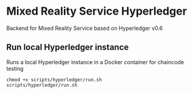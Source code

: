 # Mixed Reality Service Hyperledger
Backend for Mixed Reality Service based on Hyperledger v0.6


## Run local Hyperledger instance
Runs a local Hyperledger instance in a Docker container for chaincode testing

```
chmod +x scripts/hyperledger/run.sh
scripts/hyperledger/run.sh
```


